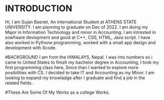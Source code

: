 # INTRODUCTION
Hi, 
I am Sujan Basnet, An international Student at ATHENS STATE UNIVERSITY. I am planning to graduate on Dec of 2022. I am doing my Major in Information Technology and minor in Accounting. I am intrested in sowfware devlopment and good at C++, CSS, HTML, Java script. I have also worked in Pythone programming, worked with a small app design and development with Xcode.

#BACKGROUND
I am from the HIMALAYS, Nepal. I was into numbers so i came to United States to finish my bachelor degree in Accounting, I took my first programming class here, Since than I wanted to explore more posibilities with CS. I decided to take IT and Accounting as my Minor. I am looking to expand my knowladge after I graduate and find a job in the related fields. 

#These Are Some Of My Works as a college Works. 
